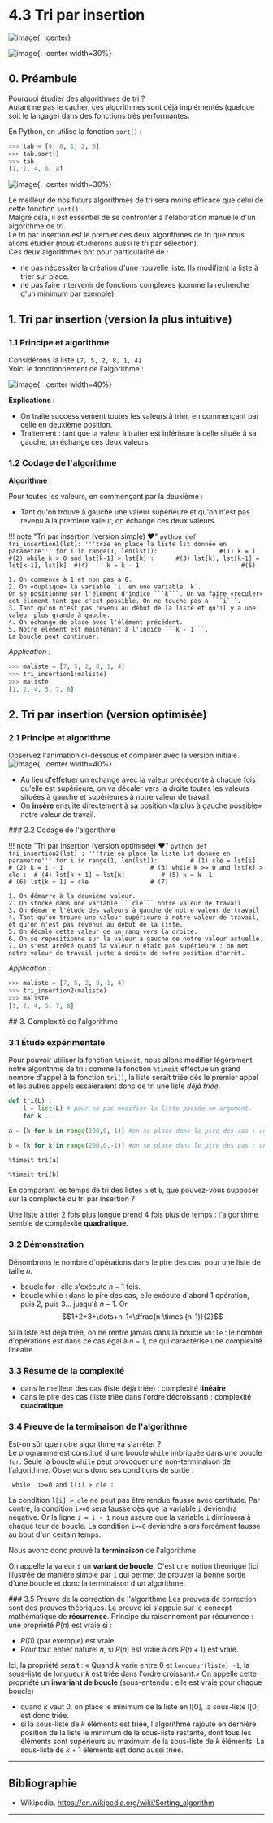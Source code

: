# 4.3 Tri par insertion

![image](data/BO.png){: .center}

![image](data/color_bars.svg){: .center width=30%}


## 0. Préambule
Pourquoi étudier des algorithmes de tri ?  
Autant ne pas le cacher, ces algorithmes sont déjà implémentés (quelque soit le langage) dans des fonctions très performantes.  

En Python, on utilise la fonction `sort()` :



```python
>>> tab = [4, 8, 1, 2, 6]
>>> tab.sort()
>>> tab
[1, 2, 4, 6, 8]

```

![image](data/meme.png){: .center width=30%}


Le meilleur de nos futurs algorithmes de tri sera moins efficace que celui de cette fonction `sort()`...  
Malgré cela, il est essentiel de se confronter à l'élaboration manuelle d'un algorithme de tri.  
Le tri par insertion est le premier des deux algorithmes de tri que nous allons étudier (nous étudierons aussi le tri par sélection).  
Ces deux algorithmes ont pour particularité de :

- ne pas nécessiter la création d'une nouvelle liste. Ils modifient la liste à trier sur place.
- ne pas faire intervenir de fonctions complexes (comme la recherche d'un minimum par exemple)


## 1. Tri par insertion (version la plus intuitive)

### 1.1  Principe et algorithme
Considérons la liste `[7, 5, 2, 8, 1, 4]`  
Voici le fonctionnement de l'algorithme :  

![image](data/insertion1.gif){: .center width=40%}


**Explications :**

- On traite successivement toutes les valeurs à trier, en commençant par celle en deuxième position.
- Traitement : tant que la valeur à traiter est inférieure à celle située à sa gauche, on échange ces deux valeurs.

### 1.2 Codage de l'algorithme

**Algorithme :** 

Pour toutes les valeurs, en commençant par la deuxième :

- Tant qu'on trouve à gauche une valeur supérieure et qu'on n'est pas revenu à la première valeur, on échange ces deux valeurs.


!!! note "Tri par insertion (version simple) :heart:"
    ```python
    def tri_insertion1(lst):
        '''trie en place la liste lst donnée en paramètre'''
        for i in range(1, len(lst)):                 #(1)
            k = i                                    #(2)
            while k > 0 and lst[k-1] > lst[k] :      #(3)
                lst[k], lst[k-1] = lst[k-1], lst[k]  #(4)    
                k = k - 1                            #(5)   
    ```

    1. On commence à 1 et non pas à 0.
    2. On «duplique» la variable `i` en une variable `k`.  
    On se positionne sur l'élément d'indice ```k```. On va faire «reculer» cet élément tant que c'est possible. On ne touche pas à ```i```. 
    3. Tant qu'on n'est pas revenu au début de la liste et qu'il y a une valeur plus grande à gauche.
    4. On échange de place avec l'élément précédent.
    5. Notre élément est maintenant à l'indice ```k - 1```.  
    La boucle peut continuer.

*Application :*


```python
>>> maliste = [7, 5, 2, 8, 1, 4]
>>> tri_insertion1(maliste)
>>> maliste
[1, 2, 4, 5, 7, 8]
```

## 2. Tri par insertion (version optimisée)

### 2.1 Principe et algorithme
Observez l'animation ci-dessous et comparer avec la version initiale.  
![image](data/insertion2.gif){: .center width=40%}

- Au lieu d'effetuer un échange avec la valeur précédente à chaque fois qu'elle est supérieure, on va décaler vers la droite toutes les valeurs situées à gauche et supérieures à notre valeur de travail.
- On **insère** ensuite directement à sa position «la plus à gauche possible» notre valeur de travail. 

### 2.2 Codage de l'algorithme

!!! note "Tri par insertion (version optimisée) :heart:"
    ```python
    def tri_insertion2(lst) :
        '''trie en place la liste lst donnée en paramètre'''
        for i in range(1, len(lst)):         # (1)
            cle = lst[i]                     # (2)
            k = i - 1                        # (3)
            while k >= 0 and lst[k] > cle :  # (4)
                lst[k + 1] = lst[k]          # (5)
                k = k -1                     # (6)
            lst[k + 1] = cle                 # (7)
    ```

    1. On démarre à la deuxième valeur.
    2. On stocke dans une variable ```cle``` notre valeur de travail
    3. On démarre l'étude des valeurs à gauche de notre valeur de travail
    4. Tant qu'on trouve une valeur supérieure à notre valeur de travail, et qu'on n'est pas revenus au début de la liste.
    5. On décale cette valeur de un rang vers la droite.
    6. On se repositionne sur la valeur à gauche de notre valeur actuelle.
    7. On s'est arrêté quand la valeur n'était pas supérieure : on met notre valeur de travail juste à droite de notre position d'arrêt.


*Application :*


```python
>>> maliste = [7, 5, 2, 8, 1, 4]
>>> tri_insertion2(maliste)
>>> maliste
[1, 2, 4, 5, 7, 8]
```

## 3. Complexité de l'algorithme

### 3.1  Étude expérimentale

Pour pouvoir utiliser la fonction `%timeit`, nous allons modifier légèrement notre algorithme de tri : comme la fonction `%timeit` effectue un grand nombre d'appel à la fonction `tri()`, la liste serait triée dès le premier appel et les autres appels essaieraient donc de tri une liste *déjà triée*. 


```python
def tri(L) :
    l = list(L) # pour ne pas modifier la liste passée en argument.
    for k ...
```


```python
a = [k for k in range(100,0,-1)] #on se place dans le pire des cas : une liste triée dans l'ordre décroissant
```


```python
b = [k for k in range(200,0,-1)] #on se place dans le pire des cas : une liste triée dans l'ordre décroissant
```


```python
%timeit tri(a)
```


```python
%timeit tri(b)
```

En comparant les temps de tri des listes `a` et `b`, que pouvez-vous supposer sur la complexité du tri par insertion ?

Une liste à trier 2 fois plus longue prend 4 fois plus de temps : l'algorithme semble de complexité **quadratique**.

### 3.2 Démonstration
Dénombrons le nombre d'opérations dans le pire des cas, pour une liste de taille $n$.
- boucle for : elle s'exécute $n-1$ fois.
- boucle while : dans le pire des cas, elle exécute d'abord 1 opération, puis 2, puis 3... jusqu'à $n-1$. Or 
$$1+2+3+\dots+n-1=\dfrac{n \times (n-1)}{2}$$

Si la liste est déjà triée, on ne rentre jamais dans la boucle `while` : le nombre d'opérations est dans ce cas égal à $n-1$, ce qui caractérise une complexité linéaire.

### 3.3 Résumé de la complexité 

- dans le meilleur des cas (liste déjà triée) : complexité **linéaire**
- dans le pire des cas (liste triée dans l'ordre décroissant) : complexité **quadratique**

### 3.4 Preuve de la terminaison de l'algorithme



Est-on sûr que notre algorithme va s'arrêter ?  
Le programme est constitué d'une boucle `while` imbriquée dans une boucle `for`. Seule la boucle `while` peut provoquer une non-terminaison de l'algorithme. Observons donc ses conditions de sortie : 

```  while  i>=0 and l[i] > cle : ```

La condition `l[i] > cle` ne peut pas être rendue fausse avec certitude. 
Par contre, la condition `i>=0` sera fausse dès que la variable `i` deviendra négative. Or la ligne 
`i = i - 1` nous assure que la variable `i` diminuera à chaque tour de boucle. La condition  `i>=0` deviendra alors forcément fausse au bout d'un certain temps.

Nous avonc donc prouvé la **terminaison** de l'algorithme.

On appelle la valeur `i` un **variant de boucle**. C'est une notion théorique (ici illustrée de manière simple par `i` qui permet de prouver la bonne sortie d'une boucle et donc la terminaison d'un algorithme.


### 3.5 Preuve de la correction de l'algorithme
Les preuves de correction sont des preuves théoriques. La preuve ici s'appuie sur le concept mathématique de **récurrence**. 
Principe du raisonnement par récurrence : 
une propriété $P(n)$ est vraie si :

- $P(0)$ (par exemple) est vraie
- Pour tout entier naturel $n$, si $P(n)$ est vraie alors $P(n+1)$ est vraie.

Ici, la propriété serait : « Quand $k$ varie entre 0 et `longueur(liste) -1`, la sous-liste de longueur $k$ est triée dans l'ordre croissant.» On appelle cette propriété un **invariant de boucle** (sous-entendu : elle est vraie pour chaque boucle)

- quand $k$ vaut 0, on place le minimum de la liste en l[0], la sous-liste l[0] est donc triée.
-  si la sous-liste de $k$ éléments est triée, l'algorithme rajoute en dernière position de la liste le minimum de la sous-liste restante, dont tous les éléments sont supérieurs au maximum de la sous-liste de $k$ éléments. La sous-liste de $k+1$ éléments est donc aussi triée.




---
## Bibliographie
- Wikipedia, https://en.wikipedia.org/wiki/Sorting_algorithm



---